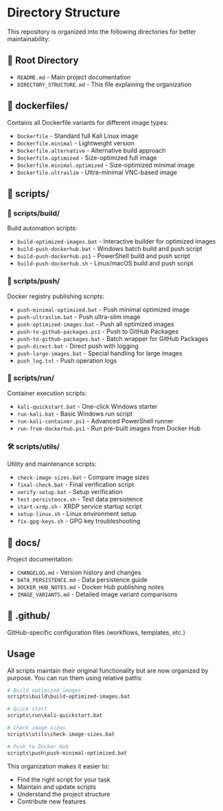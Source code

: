 # Directory Structure

This repository is organized into the following directories for better maintainability:

## 📁 Root Directory
- `README.md` - Main project documentation
- `DIRECTORY_STRUCTURE.md` - This file explaining the organization

## 📁 dockerfiles/
Contains all Dockerfile variants for different image types:
- `Dockerfile` - Standard full Kali Linux image
- `Dockerfile.minimal` - Lightweight version
- `Dockerfile.alternative` - Alternative build approach
- `Dockerfile.optimized` - Size-optimized full image
- `Dockerfile.minimal.optimized` - Size-optimized minimal image
- `Dockerfile.ultraslim` - Ultra-minimal VNC-based image

## 📁 scripts/
### 🔧 scripts/build/
Build automation scripts:
- `build-optimized-images.bat` - Interactive builder for optimized images
- `build-push-dockerhub.bat` - Windows batch build and push script
- `build-push-dockerhub.ps1` - PowerShell build and push script
- `build-push-dockerhub.sh` - Linux/macOS build and push script

### 🚀 scripts/push/
Docker registry publishing scripts:
- `push-minimal-optimized.bat` - Push minimal optimized image
- `push-ultraslim.bat` - Push ultra-slim image
- `push-optimized-images.bat` - Push all optimized images
- `push-to-github-packages.ps1` - Push to GitHub Packages
- `push-to-github-packages.bat` - Batch wrapper for GitHub Packages
- `push-direct.bat` - Direct push with logging
- `push-large-images.bat` - Special handling for large images
- `push_log.txt` - Push operation logs

### 🏃 scripts/run/
Container execution scripts:
- `kali-quickstart.bat` - One-click Windows starter
- `run-kali.bat` - Basic Windows run script
- `run-kali-container.ps1` - Advanced PowerShell runner
- `run-from-dockerhub.ps1` - Run pre-built images from Docker Hub

### 🛠️ scripts/utils/
Utility and maintenance scripts:
- `check-image-sizes.bat` - Compare image sizes
- `final-check.bat` - Final verification script
- `verify-setup.bat` - Setup verification
- `test-persistence.sh` - Test data persistence
- `start-xrdp.sh` - XRDP service startup script
- `setup-linux.sh` - Linux environment setup
- `fix-gpg-keys.sh` - GPG key troubleshooting

## 📁 docs/
Project documentation:
- `CHANGELOG.md` - Version history and changes
- `DATA_PERSISTENCE.md` - Data persistence guide
- `DOCKER_HUB_NOTES.md` - Docker Hub publishing notes
- `IMAGE_VARIANTS.md` - Detailed image variant comparisons

## 📁 .github/
GitHub-specific configuration files (workflows, templates, etc.)

## Usage

All scripts maintain their original functionality but are now organized by purpose. You can run them using relative paths:

```bash
# Build optimized images
scripts\build\build-optimized-images.bat

# Quick start
scripts\run\kali-quickstart.bat

# Check image sizes
scripts\utils\check-image-sizes.bat

# Push to Docker Hub
scripts\push\push-minimal-optimized.bat
```

This organization makes it easier to:
- Find the right script for your task
- Maintain and update scripts
- Understand the project structure
- Contribute new features
